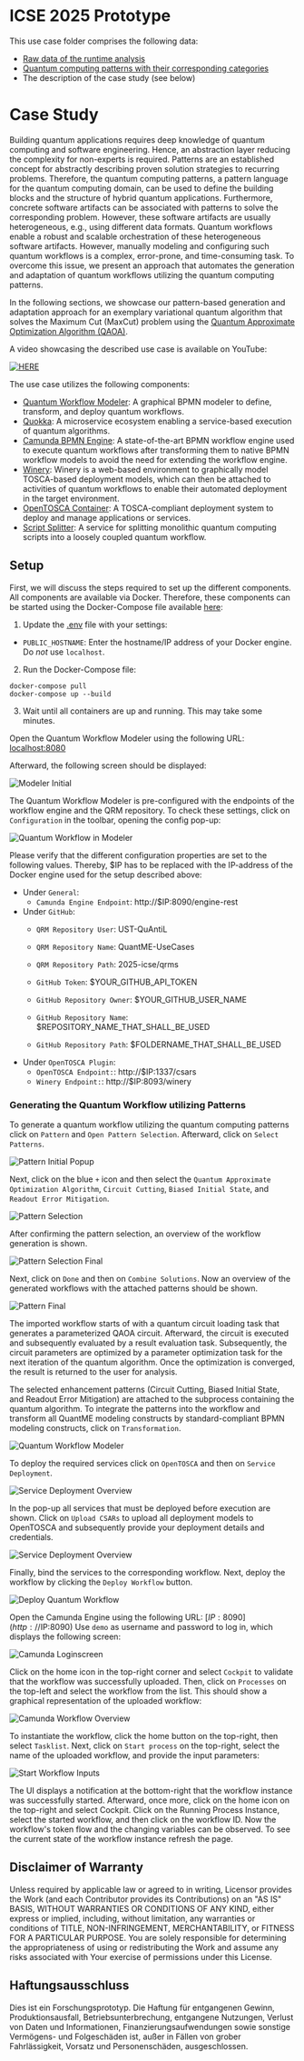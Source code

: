 # ICSE 2025 Prototype

This use case folder comprises the following data:
* [Raw data of the runtime analysis](https://github.com/UST-QuAntiL/QuantME-UseCases/tree/master/2025-icse/evaluation-data)
* [Quantum computing patterns with their corresponding categories](https://github.com/UST-QuAntiL/QuantME-UseCases/blob/master/2025-icse/PatternCategories.md)
* The description of the case study (see below)

# Case Study

Building quantum applications requires deep knowledge of quantum computing and software engineering.
Hence, an abstraction layer reducing the complexity for non-experts is required.
Patterns are an established concept for abstractly describing proven solution strategies to recurring problems.
Therefore, the quantum computing patterns, a pattern language for the quantum computing domain, can be used to define the building blocks and the structure of hybrid quantum applications.
Furthermore, concrete software artifacts can be associated with patterns to solve the corresponding problem.
However, these software artifacts are usually heterogeneous, e.g., using different data formats.
Quantum workflows enable a robust and scalable orchestration of these heterogeneous software artifacts.
However, manually modeling and configuring such quantum workflows is a complex, error-prone, and time-consuming task.
To overcome this issue, we present an approach that automates the generation and adaptation of quantum workflows utilizing the quantum computing patterns.

In the following sections, we showcase our pattern-based generation and adaptation approach for an exemplary variational quantum algorithm that solves the Maximum Cut (MaxCut) problem using the [Quantum Approximate Optimization Algorithm (QAOA)](https://arxiv.org/pdf/1411.4028.pdf).

A video showcasing the described use case is available on YouTube:

[![HERE](https://drive.google.com/file/d/1fCADQjUJbD8tyFiX_Giknkx7Tf8zTAiq/view?usp=sharing)](https://drive.google.com/file/d/1fCADQjUJbD8tyFiX_Giknkx7Tf8zTAiq/view?usp=sharing)

The use case utilizes the following components:

* [Quantum Workflow Modeler](https://github.com/PlanQK/workflow-modeler): A graphical BPMN modeler to define, transform, and deploy quantum workflows.
* [Quokka](https://github.com/UST-QuAntiL/Quokka): A microservice ecosystem enabling a service-based execution of quantum algorithms.
* [Camunda BPMN Engine](https://camunda.com/products/camunda-platform/bpmn-engine/): A state-of-the-art BPMN workflow engine used to execute quantum workflows after transforming them to native BPMN workflow models to avoid the need for extending the workflow engine.
* [Winery](https://github.com/OpenTOSCA/winery): Winery is a web-based environment to graphically model TOSCA-based deployment models, which can then be attached to activities of quantum workflows to enable their automated deployment in the target environment.
* [OpenTOSCA Container](https://github.com/OpenTOSCA/container): A TOSCA-compliant deployment system to deploy and manage applications or services.
* [Script Splitter](https://github.com/UST-QuAntiL/qc-script-splitter): A service for splitting monolithic quantum computing scripts into a loosely coupled quantum workflow.


## Setup


First, we will discuss the steps required to set up the different components.
All components are available via Docker.
Therefore, these components can be started using the Docker-Compose file available [here](./docker):

1. Update the [.env](./docker/.env) file with your settings:
* ``PUBLIC_HOSTNAME``: Enter the hostname/IP address of your Docker engine. Do *not* use ``localhost``.

2. Run the Docker-Compose file:
```
docker-compose pull
docker-compose up --build
```

3. Wait until all containers are up and running. This may take some minutes.

Open the Quantum Workflow Modeler using the following URL: [localhost:8080](http://localhost:8080)

Afterward, the following screen should be displayed:

![Modeler Initial](./docs/modeler-initial.png)

The Quantum Workflow Modeler is pre-configured with the endpoints of the workflow engine and the QRM repository.
To check these settings, click on ``Configuration`` in the toolbar, opening the config pop-up:

![Quantum Workflow in Modeler](./docs/modeler-configuration.png)

Please verify that the different configuration properties are set to the following values.
Thereby, $IP has to be replaced with the IP-address of the Docker engine used for the setup described above:

* Under ``General``:
    * ``Camunda Engine Endpoint``: http://$IP:8090/engine-rest
* Under ``GitHub``:
    * ``QRM Repository User``: UST-QuAntiL
    * ``QRM Repository Name``: QuantME-UseCases
    * ``QRM Repository Path``: 2025-icse/qrms

    * ``GitHub Token``: $YOUR_GITHUB_API_TOKEN
    * ``GitHub Repository Owner``: $YOUR_GITHUB_USER_NAME
    * ``GitHub Repository Name``: $REPOSITORY_NAME_THAT_SHALL_BE_USED
    * ``GitHub Repository Path``: $FOLDERNAME_THAT_SHALL_BE_USED
* Under ``OpenTOSCA Plugin``:
    * ``OpenTOSCA Endpoint:``: http://$IP:1337/csars
    * ``Winery Endpoint:``: http://$IP:8093/winery


### Generating the Quantum Workflow utilizing Patterns

To generate a quantum workflow utilizing the quantum computing patterns click on ``Pattern`` and ``Open Pattern Selection``. 
Afterward, click on ``Select Patterns``.

![Pattern Initial Popup](./docs/modeler-patterns-startup.png)

Next, click on the blue ``+`` icon and then select the ``Quantum Approximate Optimization Algorithm``, ``Circuit Cutting``, ``Biased Initial State``, and ``Readout Error Mitigation``.

![Pattern Selection](./docs/modeler-patterns-selection.png)

After confirming the pattern selection, an overview of the workflow generation is shown. 

![Pattern Selection Final](./docs/modeler-patterns-selection-final.png)

Next, click on ``Done`` and then on ``Combine Solutions``. Now an overview of the generated workflows with the attached patterns should be shown.

![Pattern Final](./docs/modeler-generatedWf.png)

The imported workflow starts of with a quantum circuit loading task that generates a parameterized QAOA circuit.
Afterward, the circuit is executed and subsequently evaluated by a result evaluation task.
Subsequently, the circuit parameters are optimized by a parameter optimization task for the next iteration of the quantum algorithm.
Once the optimization is converged, the result is returned to the user for analysis.

The selected enhancement patterns (Circuit Cutting, Biased Initial State, and Readout Error Mitigation) are attached to the subprocess containing the quantum algorithm.
To integrate the patterns into the workflow and transform all QuantME modeling constructs by standard-compliant BPMN modeling constructs, click on ``Transformation``.

![Quantum Workflow Modeler](./docs/modeler-workflow-transformation.png)

To deploy the required services click on ``OpenTOSCA`` and then on ``Service Deployment``.

![Service Deployment Overview](./docs/modeler-service-deployment-overview.png)

In the pop-up all services that must be deployed before execution are shown. Click on ``Upload CSARs`` to upload all deployment models to OpenTOSCA and subsequently provide your deployment details and credentials.

![Service Deployment Overview](./docs/modeler-service-deployment-input.png)

Finally, bind the services to the corresponding workflow.
Next, deploy the workflow by clicking the ``Deploy Workflow`` button.

![Deploy Quantum Workflow](./docs/modeler-deploy-workflow.png)

Open the Camunda Engine using the following URL: [$IP:8090](http://$IP:8090)
Use ``demo`` as username and password to log in, which displays the following screen:

![Camunda Loginscreen](docs/workflow-engine-login.png)

Click on the home icon in the top-right corner and select ``Cockpit`` to validate that the workflow was successfully uploaded.
Then, click on ``Processes`` on the top-left and select the workflow from the list.
This should show a graphical representation of the uploaded workflow:

![Camunda Workflow Overview](./docs/camunda-wfoverview.png)

To instantiate the workflow, click the home button on the top-right, then select ``Tasklist``.
Next, click on ``Start process`` on the top-right, select the name of the uploaded workflow, and provide the input parameters:

![Start Workflow Inputs](docs/start-workflow-inputs.png)

The UI displays a notification at the bottom-right that the workflow instance was successfully started.
Afterward, once more, click on the home icon on the top-right and select Cockpit.
Click on the Running Process Instance, select the started workflow, and then click on the workflow ID.
Now the workflow's token flow and the changing variables can be observed. To see the current state of the workflow instance refresh the page.

## Disclaimer of Warranty
Unless required by applicable law or agreed to in writing, Licensor provides the Work (and each Contributor provides its Contributions) on an "AS IS" BASIS, WITHOUT WARRANTIES OR CONDITIONS OF ANY KIND, either express or implied, including, without limitation, any warranties or conditions of TITLE, NON-INFRINGEMENT, MERCHANTABILITY, or FITNESS FOR A PARTICULAR PURPOSE. You are solely responsible for determining the appropriateness of using or redistributing the Work and assume any risks associated with Your exercise of permissions under this License.

## Haftungsausschluss
Dies ist ein Forschungsprototyp. Die Haftung für entgangenen Gewinn, Produktionsausfall, Betriebsunterbrechung, entgangene Nutzungen, Verlust von Daten und Informationen, Finanzierungsaufwendungen sowie sonstige Vermögens- und Folgeschäden ist, außer in Fällen von grober Fahrlässigkeit, Vorsatz und Personenschäden, ausgeschlossen.
